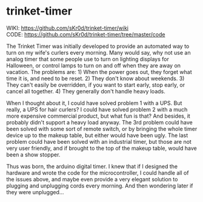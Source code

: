 trinket-timer
=============
WIKI:  https://github.com/sKr0d/trinket-timer/wiki<br>
CODE:  https://github.com/sKr0d/trinket-timer/tree/master/code

The Trinket Timer was initially developed to provide an automated way to turn on my wife's curlers every morning. Many would say, why not use an analog timer that some people use to turn on lighting displays for Halloween, or control lamps to turn on and off when they are away on vacation. The problems are: 1) When the power goes out, they forget what time it is, and need to be reset. 2) They don't know about weekends. 3) They can't easily be overridden, if you want to start early, stop early, or cancel all together. 4) They generally don't handle heavy loads.

When I thought about it, I could have solved problem 1 with a UPS. But really, a UPS for hair curlers? I could have solved problem 2 with a much more expensive commercial product, but what fun is that? And besides, it probably didn't support a heavy load anyway. The 3rd problem could have been solved with some sort of remote switch, or by bringing the whole timer device up to the makeup table, but either would have been ugly. The last problem could have been solved with an industrial timer, but those are not very user friendly, and if brought to the top of the makeup table, would have been a show stopper.

Thus was born, the arduino digital timer. I knew that if I designed the hardware and wrote the code for the microcontroller, I could handle all of the issues above, and maybe even provide a very elegant solution to plugging and unplugging cords every morning. And then wondering later if they were unplugged...


